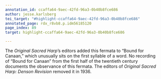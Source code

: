 ```yaml
---
annotation_id: ccaffa64-9aec-42fd-96a3-0b40b8fce686
author: jesse.karlsberg
tei_target: "#highlight-ccaffa64-9aec-42fd-96a3-0b40b8fce686"
annotated_page: rdx_r8vb8.p.idm56185120
page_index: 89
target: highlight-ccaffa64-9aec-42fd-96a3-0b40b8fce686

---
```

The *Original Sacred Harp*’s editors added this fermata to “Bound for Canaan,” which unusually sits on the first syllable of a word. No recording of “Bound for Canaan” from the first half of the twentieth century documents the observance of this fermata. The editors of *Original Sacred Harp: Denson Revision* removed it in 1936.
